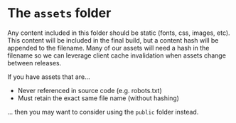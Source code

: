 # The `assets` folder

Any content included in this folder should be static (fonts, css, images, etc). This content will be included in the final build, but a content hash will be appended to the filename. Many of our assets will need a hash in the filename so we can leverage client cache invalidation when assets change between releases.

If you have assets that are...

- Never referenced in source code (e.g. robots.txt)
- Must retain the exact same file name (without hashing)

... then you may want to consider using the `public` folder instead.

